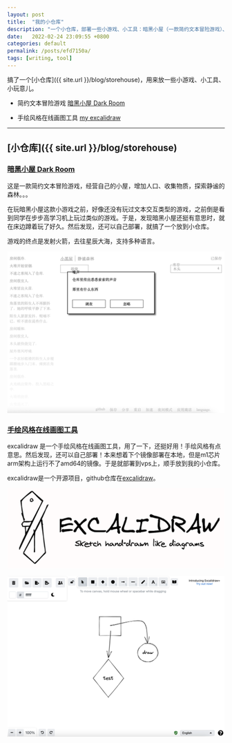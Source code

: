 ```yaml
---
layout: post
title:  "我的小仓库"
description: "一个小仓库，部署一些小游戏、小工具：暗黑小屋（一款简约文本冒险游戏）、手绘风格在线画图工具 excalidraw"
date:   2022-02-24 23:09:55 +0800
categories: default
permalink: /posts/efd7150a/
tags: [writing, tool]
---
```


搞了一个[小仓库]({{ site.url }}/blog/storehouse)，用来放一些小游戏、小工具、小玩意儿。

- 简约文本冒险游戏 [暗黑小屋 Dark Room](https://hxysayhi.com/game)

- 手绘风格在线画图工具 [my excalidraw](https://draw.hxysayhi.com)

---

[小仓库]({{ site.url }}/blog/storehouse)
---

### [暗黑小屋 Dark Room](https://hxysayhi.com/game)

这是一款简约文本冒险游戏，经营自己的小屋，增加人口、收集物质，探索静谧的森林。。。

在玩暗黑小屋这款小游戏之前，好像还没有玩过文本交互类型的游戏，之前倒是看到同学在步步高学习机上玩过类似的游戏。于是，发现暗黑小屋还挺有意思时，就在床边蹲着玩了好久。然后发现，还可以自己部署，就搞了一个放到小仓库。

游戏的终点是发射火箭，去往星辰大海，支持多种语言。

[![dark room](/pic/storehouse/darkroom.png)](https://hxysayhi.com/game)


### [手绘风格在线画图工具](https://draw.hxysayhi.com)

excalidraw 是一个手绘风格在线画图工具，用了一下，还挺好用！手绘风格有点意思。然后发现，还可以自己部署！本来想着下个镜像部署在本地，但是m1芯片arm架构上运行不了amd64的镜像。于是就部署到vps上，顺手放到我的小仓库。

excalidraw是一个开源项目，github仓库在[excalidraw](https://github.com/excalidraw/excalidraw)。

[![excalidraw](/pic/storehouse/excalidraw.png)](https://draw.hxysayhi.com)

[![excalidraw](/pic/storehouse/excalidraw-show.png)](https://draw.hxysayhi.com)



